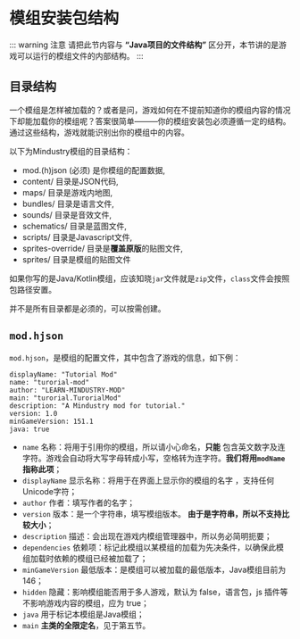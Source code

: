 # 模组安装包结构

::: warning 注意
请把此节内容与 **“Java项目的文件结构”** 区分开，本节讲的是游戏可以运行的模组文件的内部结构。
:::

## 目录结构

一个模组是怎样被加载的？或者是问，游戏如何在不提前知道你的模组内容的情况下却能加载你的模组呢？答案很简单———你的模组安装包必须遵循一定的结构。通过这些结构，游戏就能识别出你的模组中的内容。

以下为Mindustry模组的目录结构：

  * mod.(h)json (必须) 是你模组的配置数据,
  * content/ 目录是JSON代码,
  * maps/ 目录是游戏内地图,
  * bundles/ 目录是语言文件,
  * sounds/ 目录是音效文件,
  * schematics/ 目录是蓝图文件,
  * scripts/ 目录是Javascript文件,
  * sprites-override/ 目录是**覆盖原版**的贴图文件,
  * sprites/ 目录是模组的贴图文件

如果你写的是Java/Kotlin模组，应该知晓`jar`文件就是`zip`文件，`class`文件会按照包路径安置。

并不是所有目录都是必须的，可以按需创建。

## `mod.hjson`

`mod.hjson`，是模组的配置文件，其中包含了游戏的信息，如下例：
``` hjson
displayName: "Tutorial Mod"
name: "turorial-mod"
author: "LEARN-MINDUSTRY-MOD"
main: "turorial.TurorialMod"
description: "A Mindustry mod for tutorial."
version: 1.0
minGameVersion: 151.1
java: true
```
  * `name` 名称：将用于引用你的模组，所以请小心命名，**只能** 包含英文数字及连字符。游戏会自动将大写字母转成小写，空格转为连字符。**我们将用`modName`指称此项**；
  * `displayName` 显示名称：将用于在界面上显示你的模组的名字 ，支持任何Unicode字符；
  * `author` 作者：填写作者的名字；
  * `version` 版本：是一个字符串，填写模组版本。 **由于是字符串，所以不支持比较大小**；
  * `description` 描述：会出现在游戏内模组管理器中，所以务必简明扼要；
  * `dependencies` 依赖项：标记此模组以某模组的加载为先决条件，以确保此模组加载时依赖的模组已经被加载了；
  * `minGameVersion` 最低版本：是模组可以被加载的最低版本，Java模组目前为146；
  * `hidden` 隐藏：影响模组能否用于多人游戏，默认为 false，语言包，js 插件等不影响游戏内容的模组，应为 true；
  * `java` 用于标记本模组是Java模组；
  * `main` **主类的全限定名**，见于第五节。